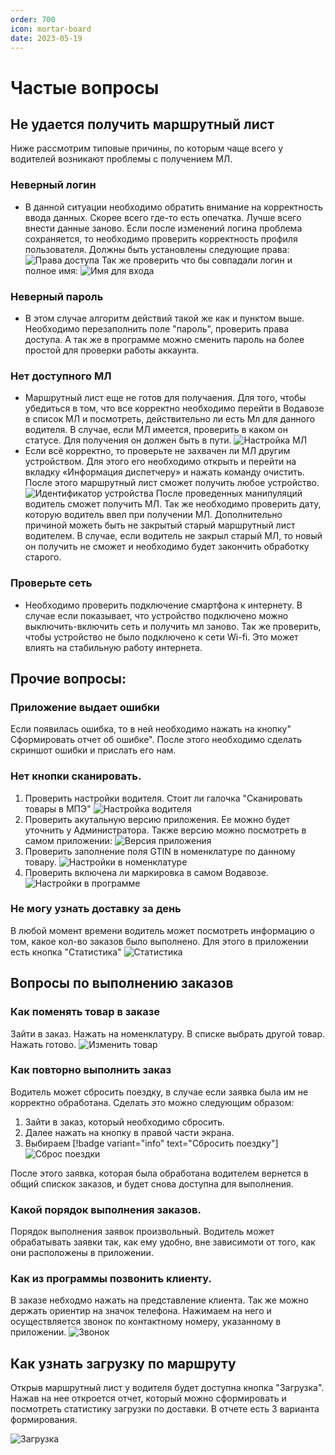 ```yaml
---
order: 700
icon: mortar-board
date: 2023-05-19 
---
```


# Частые вопросы


## Не удается получить маршрутный лист
Ниже рассмотрим типовые причины, по которым чаще всего у водителей возникают проблемы с получением МЛ.

### Неверный логин
- В данной ситуации необходимо обратить  внимание на корректность ввода данных. Скорее всего где-то есть опечатка. Лучше всего внести данные заново.
Если после изменений логина проблема сохраняется, то необходимо проверить корректность профиля пользователя.
Должны быть установлены следующие права:
![Права доступа](/images/Права.png)
Так же проверить что бы совпадали логин и полное имя:
![Имя для входа](/images/Вход.png)

### Неверный пароль
- В этом случае алгоритм действий такой же как и пунктом выше.
Необходимо перезаполнить поле "пароль", проверить права доступа.
А так же в программе можно сменить пароль на более простой для проверки работы аккаунта.

### Нет доступного МЛ
- Маршрутный лист еще не готов для получаения. Для того, чтобы убедиться в том, что все корректно необходимо перейти в Водавозе в список МЛ и посмотреть, действительно ли есть Мл для данного водителя. В случае, если МЛ имеется, проверить в каком он статусе. Для получения он должен быть в пути.
![Настройка МЛ](/images/МЛ008.png)
- Если всё корректно, то проверьте не захвачен ли МЛ другим устройством. Для этого его необходимо открыть и перейти на вкладку «Информация диспетчеру» и нажать команду очистить. После этого маршрутный лист сможет получить любое устройство.
![Идентификатор устройства](/images/Идент.png)
После проведенных манипуляций водитель сможет получить МЛ.
Так же необходимо проверить дату, которую водитель ввел при получении МЛ.
Дополнительно причиной можеть быть не закрытый старый маршрутный лист водителем.
В случае, если водитель не закрыл старый МЛ, то новый он получить не сможет и необходимо будет закончить обработку старого.

### Проверьте сеть
- Необходимо проверить подключение смартфона к интернету.
В случае если показывает, что устройство подключено можно выключить-включить сеть и получить мл заново.
Так же проверить, чтобы устройство не было подключено к сети Wi-fi. Это может влиять на стабильную работу интернета.


## Прочие вопросы:

### Приложение выдает ошибки
Если появилась ошибка, то в ней необходимо нажать на кнопку" Сформировать отчет об ошибке".
После этого необходимо сделать скриншот ошибки и прислать его нам.

### Нет кнопки сканировать.
1. Проверить настройки водителя. Стоит ли галочка "Сканировать товары в МПЭ"
![Настройка водителя](/images/Скан03.png)
2. Проверить акутальную версию приложения.
Ее можно будет уточнить у Администратора.
Также версию можно посмотреть в самом приложении:
![Версия приложения](/static/ВЕРСИЯ.gif)
3. Проверить заполнение поля GTIN в номенклатуре по данному товару.
![Настройки в номенклатуре](/images/GTIN.png)
4. Проверить включена ли маркировка в самом Водавозе.
![Настройки в программе](/images/ИСМП.png)
### Не могу узнать доставку за день 
В любой момент времени водитель может посмотреть информацию о том, какое кол-во заказов было выполнено.
Для этого в приложении есть кнопка "Статистика"
![Статистика](/static/СтатЗаДень.gif)

## Вопросы по выполнению заказов

### Как поменять товар в заказе

Зайти в заказ. Нажать на номенклатуру. В списке выбрать другой товар. Нажать готово.
![Изменить товар](/static/ИзменитьТовар.gif)

### Как повторно выполнить заказ

Водитель может сбросить поездку, в случае если заявка была им не корректно обработана.
Сделать это можно следующим образом:
1. Зайти в заказ, который необходимо сбросить. 
2. Далее нажать на кнопку в правой части экрана.
3. Выбираем [!badge variant="info" text="Сбросить поездку"]
![Сброс поездки](/static/Сброс009.gif)

После этого заявка, которая была обработана водителем вернется в общий спискок заказов, и будет снова доступна для выполнения.

### Какой порядок выполнения заказов.
Порядок выполнения заявок произвольный. Водитель может обрабатывать заявки так, как ему удобно, вне зависимоти от того, как они расположены в приложении.

### Как из программы позвонить клиенту.
В заказе небходмо нажать на представление клиента.
Так же можно держать ориентир на значок телефона. 
Нажимаем на него и осуществляется звонок по контактному номеру, указанному в приложении.
![Звонок](/static/Позвонить.gif)

## Как узнать загрузку по маршруту

Открыв маршрутный лист у водителя будет доступна кнопка "Загрузка".
Нажав на нее откроется отчет, который можно сформировать и посмотреть статистику загрузки по доставки.
В отчете есть 3 варианта формирования.

![Загрузка](/static/Загрузка1.gif)




